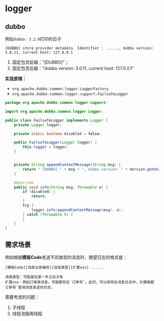 # logger


## dubbo
例如`dubbo: 3.2.0`打印的日子
```log
[DUBBO] store provider metadata. Identifier : ......, dubbo version: 3.0.11, current host: 127.0.0.1
```
1) 固定包含前缀："\[DUBBO]"；
2) 固定包含后缀："dubbo version: 3.0.11, current host: 127.0.0.1"

**实现原理：**  
- `org.apache.dubbo.common.logger.LoggerFactory`
- `org.apache.dubbo.common.logger.support.FailsafeLogger`

```java
package org.apache.dubbo.common.logger.support;

import org.apache.dubbo.common.logger.Logger;

public class FailsafeLogger implements Logger {
    private Logger logger;

    private static boolean disabled = false;

    public FailsafeLogger(Logger logger) {
        this.logger = logger;
    }


    private String appendContextMessage(String msg) {
        return " [DUBBO] " + msg + ", dubbo version: " + Version.getVersion() + ", current host: " + NetUtils.getLocalHost();
    }

    @Override
    public void info(String msg, Throwable e) {
        if (disabled) {
            return;
        }
        try {
            logger.info(appendContextMessage(msg), e);
        } catch (Throwable t) {
        }
    }
}
```

## 需求场景
例如根据**模板Code**发送不同类型的消息时，期望日志的格式是：
```text
[模板Code][消息业务编号][消息类型][扩展xxx] ......

消息类型：可能是在某一步之后才有
扩展xxx：例如订单类消息，可能都存在`订单号`。此时，可以体现在消息日志中，方便根据`订单号`查询消息发送的日志。
```

需要考虑的问题：  
1) 子线程  
2) 线程池服用线程  